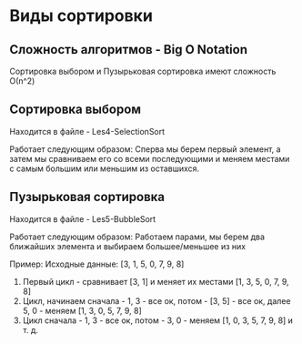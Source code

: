 # Виды сортировки

## Сложность алгоритмов - Big O Notation

Сортировка выбором и Пузырьковая сортировка имеют сложность О(n^2)

## Сортировка выбором
Находится в файле - Les4-SelectionSort

Работает следующим образом:
Сперва мы берем первый элемент, а затем мы сравниваем его со всеми последующими и меняем местами с самым большим или меньшим из оставшихся. 

## Пузырьковая сортировка
Находится в файле - Les5-BubbleSort

Работает следующим образом: 
Работаем парами, мы берем два ближайших элемента и выбираем большее/меньшее из них

Пример:
Исходные данные:
[3, 1, 5, 0, 7, 9, 8]

1. Первый цикл - сравнивает [3, 1] и меняет их местами [1, 3, 5, 0, 7, 9, 8]
2. Цикл, начинаем сначала - 1, 3 - все ок, потом - [3, 5] - все ок, далее 5, 0 - меняем [1, 3, 0, 5, 7, 9, 8]
3. Цикл сначала - 1, 3 - все ок, потом - 3, 0 - меняем [1, 0, 3, 5, 7, 9, 8]
и т. д.



